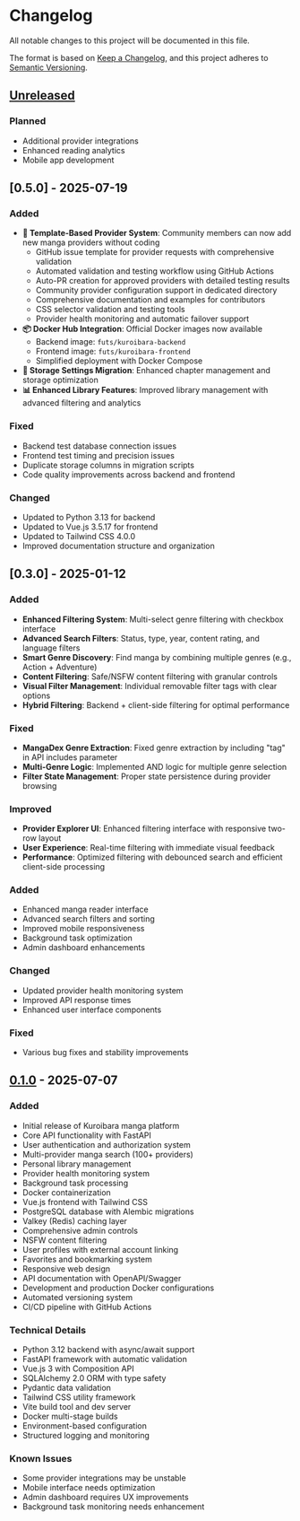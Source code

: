 # Changelog

All notable changes to this project will be documented in this file.

The format is based on [Keep a Changelog](https://keepachangelog.com/en/1.0.0/),
and this project adheres to [Semantic Versioning](https://semver.org/spec/v2.0.0.html).

## [Unreleased]

### Planned
- Additional provider integrations
- Enhanced reading analytics
- Mobile app development

## [0.5.0] - 2025-07-19

### Added
- **🔌 Template-Based Provider System**: Community members can now add new manga providers without coding
  - GitHub issue template for provider requests with comprehensive validation
  - Automated validation and testing workflow using GitHub Actions
  - Auto-PR creation for approved providers with detailed testing results
  - Community provider configuration support in dedicated directory
  - Comprehensive documentation and examples for contributors
  - CSS selector validation and testing tools
  - Provider health monitoring and automatic failover support
- **📦 Docker Hub Integration**: Official Docker images now available
  - Backend image: `futs/kuroibara-backend`
  - Frontend image: `futs/kuroibara-frontend`
  - Simplified deployment with Docker Compose
- **🔧 Storage Settings Migration**: Enhanced chapter management and storage optimization
- **📊 Enhanced Library Features**: Improved library management with advanced filtering and analytics

### Fixed
- Backend test database connection issues
- Frontend test timing and precision issues
- Duplicate storage columns in migration scripts
- Code quality improvements across backend and frontend

### Changed
- Updated to Python 3.13 for backend
- Updated to Vue.js 3.5.17 for frontend
- Updated to Tailwind CSS 4.0.0
- Improved documentation structure and organization

## [0.3.0] - 2025-01-12

### Added
- **Enhanced Filtering System**: Multi-select genre filtering with checkbox interface
- **Advanced Search Filters**: Status, type, year, content rating, and language filters
- **Smart Genre Discovery**: Find manga by combining multiple genres (e.g., Action + Adventure)
- **Content Filtering**: Safe/NSFW content filtering with granular controls
- **Visual Filter Management**: Individual removable filter tags with clear options
- **Hybrid Filtering**: Backend + client-side filtering for optimal performance

### Fixed
- **MangaDex Genre Extraction**: Fixed genre extraction by including "tag" in API includes parameter
- **Multi-Genre Logic**: Implemented AND logic for multiple genre selection
- **Filter State Management**: Proper state persistence during provider browsing

### Improved
- **Provider Explorer UI**: Enhanced filtering interface with responsive two-row layout
- **User Experience**: Real-time filtering with immediate visual feedback
- **Performance**: Optimized filtering with debounced search and efficient client-side processing

### Added
- Enhanced manga reader interface
- Advanced search filters and sorting
- Improved mobile responsiveness
- Background task optimization
- Admin dashboard enhancements

### Changed
- Updated provider health monitoring system
- Improved API response times
- Enhanced user interface components

### Fixed
- Various bug fixes and stability improvements

## [0.1.0] - 2025-07-07

### Added
- Initial release of Kuroibara manga platform
- Core API functionality with FastAPI
- User authentication and authorization system
- Multi-provider manga search (100+ providers)
- Personal library management
- Provider health monitoring system
- Background task processing
- Docker containerization
- Vue.js frontend with Tailwind CSS
- PostgreSQL database with Alembic migrations
- Valkey (Redis) caching layer
- Comprehensive admin controls
- NSFW content filtering
- User profiles with external account linking
- Favorites and bookmarking system
- Responsive web design
- API documentation with OpenAPI/Swagger
- Development and production Docker configurations
- Automated versioning system
- CI/CD pipeline with GitHub Actions

### Technical Details
- Python 3.12 backend with async/await support
- FastAPI framework with automatic validation
- Vue.js 3 with Composition API
- SQLAlchemy 2.0 ORM with type safety
- Pydantic data validation
- Tailwind CSS utility framework
- Vite build tool and dev server
- Docker multi-stage builds
- Environment-based configuration
- Structured logging and monitoring

### Known Issues
- Some provider integrations may be unstable
- Mobile interface needs optimization
- Admin dashboard requires UX improvements
- Background task monitoring needs enhancement

[Unreleased]: https://github.com/Futs/kuroibara/compare/v0.1.0...HEAD
[0.1.0]: https://github.com/Futs/kuroibara/releases/tag/v0.1.0
